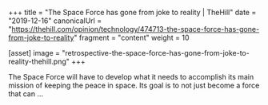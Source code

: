 +++
title = "The Space Force has gone from joke to reality | TheHill"
date = "2019-12-16"
canonicalUrl = "https://thehill.com/opinion/technology/474713-the-space-force-has-gone-from-joke-to-reality"
fragment = "content"
weight = 10

[asset]
    image = "retrospective-the-space-force-has-gone-from-joke-to-reality-thehill.png"
+++

The Space Force will have to develop what it needs to accomplish its main 
mission of keeping the peace in space. Its goal is to not just become a 
force that can ...

